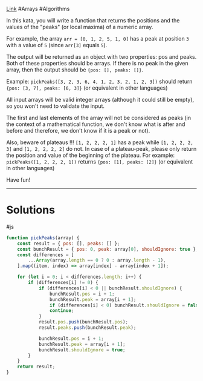 [Link](https://www.codewars.com/kata/5279f6fe5ab7f447890006a7) #Arrays #Algorithms

In this kata, you will write a function that returns the positions and the values of the "peaks" (or local maxima) of a numeric array.

For example, the array `arr = [0, 1, 2, 5, 1, 0]` has a peak at position `3` with a value of `5` (since `arr[3]` equals `5`).

The output will be returned as an object with two properties: pos and peaks. Both of these properties should be arrays. If there is no peak in the given array, then the output should be `{pos: [], peaks: []}`.

Example: `pickPeaks([3, 2, 3, 6, 4, 1, 2, 3, 2, 1, 2, 3])` should return `{pos: [3, 7], peaks: [6, 3]}` (or equivalent in other languages)

All input arrays will be valid integer arrays (although it could still be empty), so you won't need to validate the input.

The first and last elements of the array will not be considered as peaks (in the context of a mathematical function, we don't know what is after and before and therefore, we don't know if it is a peak or not).

Also, beware of plateaus !!! `[1, 2, 2, 2, 1]` has a peak while `[1, 2, 2, 2, 3]` and `[1, 2, 2, 2, 2]` do not. In case of a plateau-peak, please only return the position and value of the beginning of the plateau. For example: `pickPeaks([1, 2, 2, 2, 1])` returns `{pos: [1], peaks: [2]}` (or equivalent in other languages)

Have fun!

***
# Solutions
#js 
```js
function pickPeaks(array) {
    const result = { pos: [], peaks: [] };
    const bunchResult = { pos: 0, peak: array[0], shouldIgnore: true };
    const differences = [
        ...Array(array.length == 0 ? 0 : array.length - 1),
    ].map((item, index) => array[index] - array[index + 1]);

    for (let i = 0; i < differences.length; i++) {
        if (differences[i] != 0) {
            if (differences[i] < 0 || bunchResult.shouldIgnore) {
                bunchResult.pos = i + 1;
                bunchResult.peak = array[i + 1];
                if (differences[i] < 0) bunchResult.shouldIgnore = false;
                continue;
            }
            result.pos.push(bunchResult.pos);
            result.peaks.push(bunchResult.peak);

            bunchResult.pos = i + 1;
            bunchResult.peak = array[i + 1];
            bunchResult.shouldIgnore = true;
        }
    }
    return result;
}
```